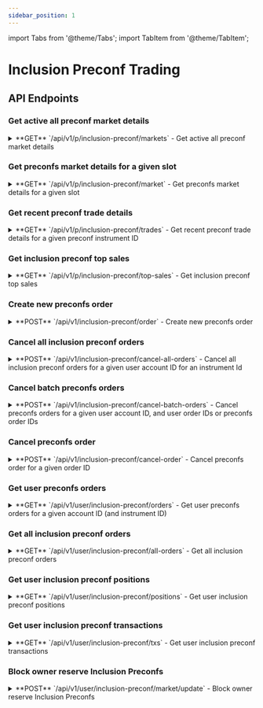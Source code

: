```yaml
---
sidebar_position: 1
---
```


import Tabs from '@theme/Tabs';
import TabItem from '@theme/TabItem';

# Inclusion Preconf Trading

## API Endpoints

### Get active all preconf market details

<div className="api-endpoints-grid">

<details className="api-endpoint">
<summary className="api-endpoint-header">
  <span className="api-method-get">**GET**</span> `/api/v1/p/inclusion-preconf/markets` - Get active all preconf market details
</summary>

**Code Example:**
<Tabs>
<TabItem value="http" label="HTTP" default>

```bash
curl -X GET /api/v1/p/inclusion-preconf/markets
```

</TabItem>
<TabItem value="python" label="Python">

```python
import requests

url = "https://mainnet.app.ethgas.com/api/v1/p/inclusion-preconf/markets"

headers = {}

response = requests.get(url, headers=headers)

print(response.text)
```

</TabItem>
</Tabs>

**Request Parameters:**

| Parameter | Required | Type | Description |
| --- | --- | --- | --- |
| None | - | - | No parameters required |

**Example Response:**

```json
{
    "success": true,
    "data": {
        "markets": [
            {
                "marketId": 1000002880221,
                "slot": 2880221,
                "instrumentId": "ETH-PC-2880221",
                "name": "Eth Preconf Inclusion Slot #2880221",
                "quantityStep": "1",
                "minQuantity": "1",
                "maxQuantity": "30000000",
                "priceStep": "0.00000000001",
                "minPrice": "0.00000000001",
                "maxPrice": "0.00001",
                "collateralPerSlot": "3.996",
                "totalPreconf": 36000000,
                "availablePreconf": 30000000,
                "direction": true,
                "price": "0.00000001302",
                "midPrice": "0.00000001299",
                "status": 1,
                "maturityTime": 1730465048000,
                "trxSubmitTime": 1730465050000,
                "blockTime": 1730465052000,
                "finalityTime": 1730465820000,
                "totalGas": 29982469,
                "validatorType": 1,
                "updateDate": 1730465042000
            }
        ]
    }
}
```

**Response Body:**

| Name | Type | Description |
| --- | --- | --- |
| markets | array | List of Market objects |
| └ marketId | integer | Preconf market ID |
| └ slot | integer | Slot number of the block |
| └ instrumentId | string | Inclusion Preconf Market instrument ID<br/><br/>Use endpoint [GET /api/v1/p/inclusion-preconf/markets] to get a list of all available inclusion preconf markets' instrument IDs |
| └ name | string | Preconf market name<br/><br/>In format: "ETH-PC-xxxxxx" |
| └ quantityStep | string | Minimum increment between different order quantities |
| └ minQuantity | string | Minimum order quantity |
| └ maxQuantity | string | Maximum order quantity |
| └ priceStep | string | Minimum increment between valid price levels |
| └ minPrice | string | Minimum price |
| └ maxPrice | string | Maximum price |
| └ collateralPerSlot | string | ETH reserved by validator as collateral for this slot |
| └ totalPreconf | integer | Total preconf quantity for this slot |
| └ availablePreconf | integer | Available preconf quantity for trading |
| └ direction | boolean | The last trading direction (true = buy, false = sell) |
| └ price | string | Latest traded market price for this market |
| └ midPrice | string | Mid price of bid and ask |
| └ status | integer | Market status - see the [Market Status Codes](#market-status-codes) section for more information |
| └ maturityTime | integer | Datetime (in UNIX time) when the market will be closed |
| └ trxSubmitTime | integer | Datetime (in UNIX time) when the market will be closed for submitting transactions |
| └ blockTime | integer | Datetime (in UNIX time) when the block starts |
| └ finalityTime | integer | Datetime (in UNIX time) when the block is being finalized |
| └ totalGas | integer | Total gas available for sale in this block |
| └ validatorType | integer | Type of validator (0 for normal validators, 1 for SSV validators) |
| └ updateDate | integer | Datetime (in UNIX time) when the market orderbook was last updated |

</details>

### Get preconfs market details for a given slot

<details className="api-endpoint">
<summary className="api-endpoint-header">
  <span className="api-method-get">**GET**</span> `/api/v1/p/inclusion-preconf/market` - Get preconfs market details for a given slot
</summary>

**Code Example:**
<Tabs>
<TabItem value="http" label="HTTP" default>

```bash
curl -X GET /api/v1/p/inclusion-preconf/market?slot=2880221
```

</TabItem>
<TabItem value="python" label="Python">

```python
import requests

url = "https://mainnet.app.ethgas.com/api/v1/p/inclusion-preconf/market"

params = {
    "slot": 2880221
}

headers = {}

response = requests.get(url, headers=headers, params=params)

print(response.text)
```

</TabItem>
</Tabs>

**Request Parameters:**

| Parameter | Required | Type | Description |
| --- | --- | --- | --- |
| slot | YES | integer | Slot number |

**Example Response:**

```json
{
    "success": true,
    "data": {
        "market": {
            "marketId": 1000002880221,
            "slot": 2880221,
            "instrumentId": "ETH-PC-2880221",
            "name": "Eth Preconf Inclusion Slot #2880221",
            "quantityStep": "1",
            "minQuantity": "1",
            "maxQuantity": "30000000",
            "priceStep": "0.00000000001",
            "minPrice": "0.00000000001",
            "maxPrice": "0.00001",
            "collateralPerSlot": "3.996",
            "totalPreconf": 36000000,
            "availablePreconf": 30000000,
            "direction": true,
            "price": "0.00000001302",
            "midPrice": "0.00000001299",
            "status": 1,
            "maturityTime": 1730465048000,
            "trxSubmitTime": 1730465050000,
            "blockTime": 1730465052000,
            "finalityTime": 1730465820000,
            "totalGas": 29982469,
            "validatorType": 1,
            "updateDate": 1730465042000
        }
    }
}
```

**Response Body:**

| Name | Type | Description |
| --- | --- | --- |
| market | object | Market object |
| └ marketId | integer | Preconf market ID |
| └ slot | integer | Slot number of the block |
| └ instrumentId | string | Inclusion Preconf Market instrument ID<br/><br/>Use endpoint [GET /api/v1/p/inclusion-preconf/markets] to get a list of all available instrument IDs |
| └ name | string | Preconf market name<br/><br/>In format: "ETH-PC-xxxxxx" |
| └ quantityStep | string | Minimum increment between different order quantities |
| └ minQuantity | string | Minimum order quantity |
| └ maxQuantity | string | Maximum order quantity |
| └ priceStep | string | Minimum increment between valid price levels |
| └ minPrice | string | Minimum price |
| └ maxPrice | string | Maximum price |
| └ collateralPerSlot | string | ETH reserved by validator as collateral for this slot |
| └ totalPreconf | integer | Total preconf quantity for this slot |
| └ availablePreconf | integer | Available preconf quantity for trading |
| └ direction | boolean | The last trading direction (true = buy, false = sell) |
| └ price | string | Latest traded market price for this market |
| └ midPrice | string | Mid price of bid and ask |
| └ status | integer | Market status - see the [Market Status Codes](#market-status-codes) section for more information |
| └ maturityTime | integer | Datetime (in UNIX time) when the market will be closed |
| └ trxSubmitTime | integer | Datetime (in UNIX time) when the market will be closed for submitting transactions |
| └ blockTime | integer | Datetime (in UNIX time) when the block starts |
| └ finalityTime | integer | Datetime (in UNIX time) when the block is being finalized |
| └ totalGas | integer | Total gas available for sale in this block |
| └ validatorType | integer | Type of validator (0 for normal validators, 1 for SSV validators) |
| └ updateDate | integer | Datetime (in UNIX time) when the market orderbook was last updated |

</details>

### Get recent preconf trade details

<details className="api-endpoint">
<summary className="api-endpoint-header">
  <span className="api-method-get">**GET**</span> `/api/v1/p/inclusion-preconf/trades` - Get recent preconf trade details for a given preconf instrument ID
</summary>

**Code Example:**
<Tabs>
<TabItem value="http" label="HTTP" default>

```bash
curl -X GET /api/v1/p/inclusion-preconf/trades?instrumentId=ETH-PC-988403&limit=10
```

</TabItem>
<TabItem value="python" label="Python">

```python
import requests

url = "https://mainnet.app.ethgas.com/api/v1/p/inclusion-preconf/trades"

params = {
    "instrumentId": "ETH-PC-988403",
    "limit": 10
}

headers = {}

response = requests.get(url, headers=headers, params=params)

print(response.text)
```

</TabItem>
</Tabs>

**Request Parameters:**

| Parameter | Required | Type | Description |
| --- | --- | --- | --- |
| instrumentId | YES | string | Instrument ID |
| limit | NO | integer | Maximum number of transactions to return |

**Example Response:**

```json
{
    "trades": [
        {
            "trxId": "1231310314",
            "instrumentId": "ETH-PC-988403",
            "side": false,
            "price": "0.0501",
            "quantity": "210000",
            "date": 1689833397180
        },
        {
            "trxId": "1231310327",
            "instrumentId": "ETH-PC-988403",
            "side": false,
            "price": "0.0493",
            "quantity": "400000",
            "date": 1689833043675
        }
    ]
}
```

**Response Body:**

| Name | Type | Description |
| --- | --- | --- |
| trades | array | List of trades |
| └ trxId | string | Transaction Id |
| └ instrumentId | string | Inclusion Preconf market instrument ID<br/><br/>Use endpoint [GET /api/v1/p/inclusion-preconf/markets] to get a list of all available inclusion preconf markets' instrument IDs |
| └ side | boolean | Trade side (true for buy, false for sell) |
| └ price | string | Price at which the trade occurred |
| └ quantity | string | Traded quantity |
| └ date | integer | Timestamp of the trade in milliseconds |

</details>

### Get inclusion preconf top sales

<details className="api-endpoint">
<summary className="api-endpoint-header">
  <span className="api-method-get">**GET**</span> `/api/v1/p/inclusion-preconf/top-sales` - Get inclusion preconf top sales
</summary>

**Code Example:**
<Tabs>
<TabItem value="http" label="HTTP" default>

```bash
curl -X GET /api/v1/p/inclusion-preconf/top-sales
```

</TabItem>
<TabItem value="python" label="Python">

```python
import requests

url = "https://mainnet.app.ethgas.com/api/v1/p/inclusion-preconf/top-sales"

headers = {}

response = requests.get(url, headers=headers)

print(response.text)
```

</TabItem>
</Tabs>

**Request Parameters:**

| Parameter | Required | Type | Description |
| --- | --- | --- | --- |
| None | - | - | No parameters required |

**Response Body:**

| Name | Type | Description |
| --- | --- | --- |
| topSales | array | List of top sales |
| └ slot | integer | Slot ID |
| └ totalGas | integer | Total gas purchased in this slot |
| └ sales | array | Array of top gas sales |
| 　└ price | string | Purchased price in average |
| 　└ quantity | string | Purchased gas quantity |

</details>

### Create new preconfs order

<details className="api-endpoint">
<summary className="api-endpoint-header">
  <span className="api-method-post">**POST**</span> `/api/v1/inclusion-preconf/order` - Create new preconfs order
</summary>

**Code Example:**
<Tabs>
<TabItem value="http" label="HTTP" default>

```bash
curl -H "Authorization: Bearer {{access_token}}" -X POST /api/v1/inclusion-preconf/order \
  -H "Content-Type: application/json" \
  -d '{
    "instrumentId": "ETH-PC-9884031",
    "accountId": 128,
    "side": 1,
    "orderType": 2,
    "quantity": 10000,
    "clientOrderId": "05d61624",
    "passive": false,
    "price": 0.01
}'
```

</TabItem>
<TabItem value="python" label="Python">

```python
import requests

url = "https://mainnet.app.ethgas.com/api/v1/inclusion-preconf/order"

payload = {
    "instrumentId": "ETH-PC-9884031",
    "accountId": 128,
    "side": 1,
    "orderType": 2,
    "quantity": 10000,
    "clientOrderId": "05d61624",
    "passive": False,
    "price": 0.01
}

headers = {
    'Content-Type': 'application/json',
    'Authorization': 'Bearer {{access_token}}'
}

response = requests.post(url, headers=headers, json=payload)

print(response.text)
```

</TabItem>
</Tabs>

**Request Parameters:**

| Parameter | Required | Type | Description |
| --- | --- | --- | --- |
| instrumentId | NO | string | Instrument ID |
| accountId | YES | integer | Account ID |
| side | NO | integer | Order Side. Buy = 1, Sell = 0 |
| orderType | YES | integer | Order Type. Market = 1, Limit = 2, FOK = 3 |
| clientOrderId | YES | string | A client generated random string as orderId |
| passive | NO | boolean | (Post-only) Whether the order is a maker order only (i.e. can only be lifted, but cannot lift/take any orders from the orderbook itself - in other words, can only add liquidity)<br/><br/>If set to false, there are no such restrictions and the order can immediately lift (i.e. take) existing orders in the orderbook if it is crossing the bid/sell price spread |
| price | NO | double | Order price. Only applicable to limit, fok order |
| quantity | YES | integer | Quantity to buy or sell |

**Example Response:**

```json
{
    "success": true,
    "data": {
        "order": {
            "orderId": 204415806,
            "instrumentId": "ETH-PC-9884031",
            "accountId": 128,
            "side": true,
            "orderType": 2,
            "quantity": "10000",
            "fulfilled": "5000",
            "price": "0.01",
            "status": 1,
            "clientOrderId": "05d61624",
            "passive": false,
            "orderDate": 1697449417659,
            "source": 1
        }
    }
}
```

**Response Body:**

| Name | Type | Description |
| --- | --- | --- |
| order | object | Order object |
| └ orderId | integer | Unique order ID, assigned by ETHGas |
| └ instrumentId | string | Inclusion Preconf market instrument ID<br/><br/>Use endpoint [GET /api/v1/p/inclusion-preconf/markets] to get a list of all available inclusion preconf markets' instrument IDs |
| └ accountId | integer | Unique ID for each of the user's current & trading accounts assigned by ETHGas |
| └ side | boolean | buy order (true) or sell order (false) |
| └ orderType | integer | Market order (1) or limit order (2) |
| └ quantity | string | Order quantity |
| └ fulfilled | string | Quantity that has already been executed |
| └ price | string | Price of the order |
| └ status | integer | Order status - see the [Order Status Codes](#order-status-codes) section for more information |
| └ clientOrderId | string | An arbitrary string with max 32 characters (preferably unique) provided by the client when the order was created |
| └ passive | boolean | Whether the order is a maker order only |
| └ orderDate | integer | Datetime (in UNIX time) when the order was created |
| └ source | integer | Where the order is originated |

</details>

### Cancel all inclusion preconf orders

<details className="api-endpoint">
<summary className="api-endpoint-header">
  <span className="api-method-post">**POST**</span> `/api/v1/inclusion-preconf/cancel-all-orders` - Cancel all inclusion preconf orders for a given user account ID for an instrument Id
</summary>

**Code Example:**
<Tabs>
<TabItem value="http" label="HTTP" default>

```bash
curl -H "Authorization: Bearer {{access_token}}" -X POST /api/v1/inclusion-preconf/cancel-all-orders \
  -H "Content-Type: application/json" \
  -d '{
    "accountId": 128,
    "instrumentId": "ETH-PC-1012051"
}'
```

</TabItem>
<TabItem value="python" label="Python">

```python
import requests

url = "https://mainnet.app.ethgas.com/api/v1/inclusion-preconf/cancel-all-oders"

payload = {
    "accountId": 128,
    "instrumentId": "ETH-PC-1012051"
}

headers = {
    'Content-Type': 'application/json',
    'Authorization': 'Bearer {{access_token}}'
}

response = requests.post(url, headers=headers, json=payload)

print(response.text)
```

</TabItem>
</Tabs>

**Request Parameters:**

| Parameter | Required | Type | Description |
| --- | --- | --- | --- |
| accountId | YES | integer | Account ID |
| instrumentId | YES | string | Instrument ID |

**Example Response:**

```json
{
    "success": true,
    "data": {}
}
```

**Response Body:**

| Name | Type | Description |
| --- | --- | --- |
| accountId | integer | Account ID |
| orderId | integer | Order ID |
| code | integer | Response code |

</details>

### Cancel batch preconfs orders

<details className="api-endpoint">
<summary className="api-endpoint-header">
  <span className="api-method-post">**POST**</span> `/api/v1/inclusion-preconf/cancel-batch-orders` - Cancel preconfs orders for a given user account ID, and user order IDs or preconfs order IDs
</summary>

**Code Example:**
<Tabs>
<TabItem value="http" label="HTTP" default>

```bash
curl -H "Authorization: Bearer {{access_token}}" -X POST /api/v1/inclusion-preconf/cancel-batch-oders \
  -H "Content-Type: application/json" \
  -d '{
    "accountId": 128,
    "instrumentId": "ETH-PC-1012051",
    "orderIds": ["b25ab402", "5e885ddd"]
}'
```

</TabItem>
<TabItem value="python" label="Python">

```python
import requests

url = "https://mainnet.app.ethgas.com/api/v1/inclusion-preconf/cancel-batch-oders"

payload = {
    "accountId": 128,
    "instrumentId": "ETH-PC-1012051",
    "orderIds": [
        "b25ab402",
        "5e885ddd"
    ]
}

headers = {
    'Content-Type': 'application/json',
    'Authorization': 'Bearer {{access_token}}'
}

response = requests.post(url, headers=headers, json=payload)

print(response.text)
```

</TabItem>
</Tabs>

**Request Parameters:**

| Parameter | Required | Type | Description |
| --- | --- | --- | --- |
| accountId | YES | integer | account ID |
| orderIds | YES | List of integer | Order ID |
| instrumentId | YES | string | Instrument ID |

**Example Response:**

```json
{
    "success": true,
    "data": {}
}
```

**Response Body:**

| Name | Type | Description |
| --- | --- | --- |
| accountId | integer | Account ID |
| orderId | integer | Order ID |
| code | integer | Response code |

</details>

### Cancel preconfs order

<details className="api-endpoint">
<summary className="api-endpoint-header">
  <span className="api-method-post">**POST**</span> `/api/v1/inclusion-preconf/cancel-order` - Cancel preconfs order for a given order ID
</summary>

**Code Example:**
<Tabs>
<TabItem value="http" label="HTTP" default>

```bash
curl -H "Authorization: Bearer {{access_token}}" -X POST /api/v1/inclusion-preconf/cancel-order \
  -H "Content-Type: application/json" \
  -d '{
    "accountId": 128,
    "instrumentId": "ETH-PC-1012051",
    "orderId": "b25ab402"
}'
```

</TabItem>
<TabItem value="python" label="Python">

```python
import requests

url = "https://mainnet.app.ethgas.com/api/v1/inclusion-preconf/cancel-order"

payload = {
    "accountId": 128,
    "instrumentId": "ETH-PC-1012051",
    "orderId": "b25ab402"
}

headers = {
    'Content-Type': 'application/json',
    'Authorization': 'Bearer {{access_token}}'
}

response = requests.post(url, headers=headers, json=payload)

print(response.text)
```

</TabItem>
</Tabs>

**Request Parameters:**

| Parameter | Required | Type | Description |
| --- | --- | --- | --- |
| instrumentId | YES | string | Instrument ID |
| orderId | YES | integer | Order ID |
| accountId | YES | integer | Account ID |
| clientOrderId | YES | string | A client generated random string as orderId |

**Example Response:**

```json
{
    "success": true,
    "data": {}
}
```

**Response Body:**

| Name | Type | Description |
| --- | --- | --- |
| accountId | integer | Account ID |
| orderId | integer | Order ID |
| code | integer | Response code |

</details>

### Get user preconfs orders

<details className="api-endpoint">
<summary className="api-endpoint-header">
  <span className="api-method-get">**GET**</span> `/api/v1/user/inclusion-preconf/orders` - Get user preconfs orders for a given account ID (and instrument ID)
</summary>

**Code Example:**
<Tabs>
<TabItem value="http" label="HTTP" default>

```bash
curl -H "Authorization: Bearer {{access_token}}" -X GET /api/v1/user/inclusion-preconf/orders?accountId=128&instrumentId=ETH-PC-9884031
```

</TabItem>
<TabItem value="python" label="Python">

```python
import requests

url = "https://mainnet.app.ethgas.com/api/v1/user/inclusion-preconf/orders"

params = {
    "accountId": 128,
    "instrumentId": "ETH-PC-9884031"
}

headers = {
    'Authorization': 'Bearer {{access_token}}'
}

response = requests.get(url, headers=headers, params=params)

print(response.text)
```

</TabItem>
</Tabs>

**Request Parameters:**

| Parameter | Required | Type | Description |
| --- | --- | --- | --- |
| instrumentId | NO | string | Instrument ID |
| accountId | YES | integer | Account ID |
| onbook | NO | boolean | Pending Orders Only? |
| done | NO | boolean | Done Orders Only? |
| asc | NO | boolean | Sort direction, true = ascending, false = descending, default to false |
| limit | NO | integer | Maximum Number of Orders To Return |

**Example Response:**

```json
{
    "success": true,
    "data": {
        "orders": [
            {
                "orderId": 204421028,
                "marketId": 1000009884031,
                "accountId": 128,
                "instrumentId": "ETH-PC-9884031",
                "side": false,
                "orderType": 1,
                "quantity": "994.66",
                "fulfilled": "994.66",
                "price": 0.00000000535,
                "fees": "0",
                "status": 10,
                "clientOrderId": "y0xja3Xi",
                "passive": false,
                "orderDate": 1697449610000,
                "source": 1,
                "updateDate": 1697449609000
            }
        ]
    }
}
```

**Response Body:**

| Name | Type | Description |
| --- | --- | --- |
| orders | array | List of order object |
| └ orderId | integer | Unique order ID, assigned by ETHGas |
| └ marketId | integer | ETHGas marketId |
| └ accountId | integer | Unique ID for each of the user's current & trading accounts assigned by ETHGas |
| └ instrumentId | string | Inclusion Preconf Market instrument ID<br/><br/>Use endpoint [GET /api/v1/p/inclusion-preconf/markets] to get a list of all available inclusion preconf markets' instrument IDs |
| └ side | boolean | buy order (true) or sell order (false) |
| └ orderType | integer | Market order (1) or limit order (2)<br/><br/>If an order is sent with both a price specified and an orderType of 1, then a maximum slippage order is created |
| └ quantity | string | Order quantity |
| └ fulfilled | string | Whether the order has already been executed |
| └ price | string | Price of the preconfirmation<br/><br/>The should not be included for a regular market order; however if an order is sent with both a price specified and an orderType of 1, then a maximum slippage order is created |
| └ fees | string | Fees charged for this order |
| └ status | integer | Order status - see the [Order Status Codes](#order-status-codes) section for more information |
| └ clientOrderId | string | An arbitrary string with max 32 characters (preferably unique) provided by the client when the order was created |
| └ passive | boolean | (Post-only) Whether the order is a maker order only (i.e. can only be lifted, but cannot lift/take any orders from the orderbook itself - in other words, can only add liquidity)<br/><br/>If set to false, there are no such restrictions and the order can immediately lift (i.e. take) existing orders in the orderbook if it is crossing the bid/sell price spread |
| └ orderDate | integer | Datetime (in UNIX time) when the order was placed |
| └ source | integer | Where the order is originated<br/><br/>1: User interface |
| └ updateDate | integer | Datetime (in UNIX time) when the order was last updated |

</details>

### Get all inclusion preconf orders

<details className="api-endpoint">
<summary className="api-endpoint-header">
  <span className="api-method-get">**GET**</span> `/api/v1/user/inclusion-preconf/all-orders` - Get all inclusion preconf orders
</summary>

**Code Example:**
<Tabs>
<TabItem value="http" label="HTTP" default>

```bash
curl -H "Authorization: Bearer {{access_token}}" -X GET /api/v1/user/inclusion-preconf/all-orders
```

</TabItem>
<TabItem value="python" label="Python">

```python
import requests

url = "https://mainnet.app.ethgas.com/api/v1/user/inclusion-preconf/all-orders"

headers = {
    'Authorization': 'Bearer {{access_token}}'
}

response = requests.get(url, headers=headers)

print(response.text)
```

</TabItem>
</Tabs>

**Request Parameters:**

| Parameter | Required | Type | Description |
| --- | --- | --- | --- |
| None | - | - | No parameters required |

**Response Body:**

| Name | Type | Description |
| --- | --- | --- |
| orders | array | List of all user's inclusion preconf orders |
| └ orderId | integer | Order ID |
| └ marketId | integer | Market ID |
| └ instrumentId | string | Instrument ID |
| └ side | boolean | Order side |
| └ orderType | integer | Order type |
| └ quantity | string | Order quantity |
| └ price | string | Order price |
| └ status | integer | Order status |
| └ createDate | integer | Creation timestamp |
| └ updateDate | integer | Last update timestamp |

</details>

### Get user inclusion preconf positions

<details className="api-endpoint">
<summary className="api-endpoint-header">
  <span className="api-method-get">**GET**</span> `/api/v1/user/inclusion-preconf/positions` - Get user inclusion preconf positions
</summary>

**Code Example:**
<Tabs>
<TabItem value="http" label="HTTP" default>

```bash
curl -H "Authorization: Bearer {{access_token}}" -X GET /api/v1/user/inclusion-preconf/positions
```

</TabItem>
<TabItem value="python" label="Python">

```python
import requests

url = "https://mainnet.app.ethgas.com/api/v1/user/inclusion-preconf/positions"

headers = {
    'Authorization': 'Bearer {{access_token}}'
}

response = requests.get(url, headers=headers)

print(response.text)
```

</TabItem>
</Tabs>

**Request Parameters:**

| Parameter | Required | Type | Description |
| --- | --- | --- | --- |
| None | - | - | No parameters required |

**Response Body:**

| Name | Type | Description |
| --- | --- | --- |
| positions | array | List of user's inclusion preconf positions |
| └ positionId | integer | Position ID |
| └ marketId | integer | Market ID |
| └ instrumentId | string | Instrument ID |
| └ quantity | string | Position quantity |
| └ price | string | Position price |
| └ status | integer | Position status |
| └ createDate | integer | Creation timestamp |
| └ updateDate | integer | Last update timestamp |

</details>

### Get user inclusion preconf transactions

<details className="api-endpoint">
<summary className="api-endpoint-header">
  <span className="api-method-get">**GET**</span> `/api/v1/user/inclusion-preconf/txs` - Get user inclusion preconf transactions
</summary>

**Code Example:**
<Tabs>
<TabItem value="http" label="HTTP" default>

```bash
curl -H "Authorization: Bearer {{access_token}}" -X GET /api/v1/user/inclusion-preconf/txs?instrumentId=ETH-PC-9884031&limit=10
```

</TabItem>
<TabItem value="python" label="Python">

```python
import requests

url = "https://mainnet.app.ethgas.com/api/v1/user/inclusion-preconf/txs"

params = {
    "instrumentId": "ETH-PC-9884031",
    "limit": 10
}

headers = {
    'Authorization': 'Bearer {{access_token}}'
}

response = requests.get(url, headers=headers, params=params)

print(response.text)
```

</TabItem>
</Tabs>

**Request Parameters:**

| Parameter | Required | Type | Description |
| --- | --- | --- | --- |
| instrumentId | YES | string | Preconf Market instrument ID<br/><br/>Use endpoint [GET /api/v1/p/inclusion-preconf/markets] to get a list of all available inclusion preconf markets' instrument IDs |
| limit | NO | integer | number of transactions returned |

**Response Body:**

| Name | Type | Description |
| --- | --- | --- |
| txs | array | List of trades |
| └ instrumentId | string | Preconf Market instrument ID<br/><br/>Use endpoint [GET /api/v1/p/inclusion-preconf/markets] to get a list of all available inclusion preconf markets' instrument IDs |
| └ trxId | integer | Transaction Id |
| └ buyerAccountId | integer | Buyer Account Id |
| └ sellerAccountId | integer | Seller Account Id |
| └ side | integer | Order Side. Buy = 1, Sell = 0 |
| └ price | string | Latest traded market price for this market |
| └ quantity | integer | Quantity always = 1 |
| └ date | integer | Datetime (in UNIX time) when the market orderbook was last updated |

</details>

### Block owner reserve Inclusion Preconfs

<details className="api-endpoint">
<summary className="api-endpoint-header">
  <span className="api-method-post">**POST**</span> `/api/v1/user/inclusion-preconf/market/update` - Block owner reserve Inclusion Preconfs
</summary>

**Code Example:**
<Tabs>
<TabItem value="http" label="HTTP" default>

```bash
curl -H "Authorization: Bearer {{access_token}}" -X POST /api/v1/user/inclusion-preconf/market/update \
  -H "Content-Type: application/json" \
  -d '{
    "instrumentId": "ETH-PC-475423",
    "reservedQty": 1000
}'
```

</TabItem>
<TabItem value="python" label="Python">

```python
import requests

url = "https://mainnet.app.ethgas.com/api/v1/user/inclusion-preconf/market/update"

payload = {
    'instrumentId': 'ETH-PC-475423',
    'reservedQty': 1000
}

headers = {
    'Content-Type': 'application/json',
    'Authorization': 'Bearer {{access_token}}'
}

response = requests.post(url, headers=headers, json=payload)

print(response.text)
```

</TabItem>
</Tabs>

**Request Parameters:**

| Parameter | Required | Type | Description |
| --- | --- | --- | --- |
| instrumentId | YES | String | Instrument ID |
| reservedQty | YES | Integer | Reserved quantity |

**Example Response:**

```json
{
    "success": true,
    "data": {}
}
```

**Response Body:**

| Name | Type | Description |
| --- | --- | --- |
| success | boolean | Operation success status |

</details>

</div>